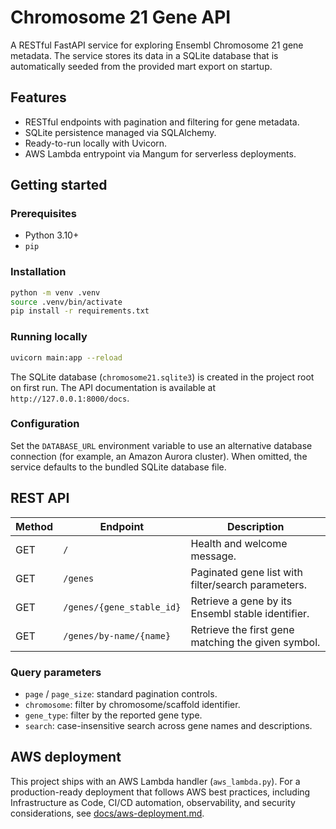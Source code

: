 # Chromosome 21 Gene API

A RESTful FastAPI service for exploring Ensembl Chromosome 21 gene metadata. The
service stores its data in a SQLite database that is automatically seeded from
the provided mart export on startup.

## Features

- RESTful endpoints with pagination and filtering for gene metadata.
- SQLite persistence managed via SQLAlchemy.
- Ready-to-run locally with Uvicorn.
- AWS Lambda entrypoint via Mangum for serverless deployments.

## Getting started

### Prerequisites

- Python 3.10+
- `pip`

### Installation

```bash
python -m venv .venv
source .venv/bin/activate
pip install -r requirements.txt
```

### Running locally

```bash
uvicorn main:app --reload
```

The SQLite database (`chromosome21.sqlite3`) is created in the project root on
first run. The API documentation is available at `http://127.0.0.1:8000/docs`.

### Configuration

Set the `DATABASE_URL` environment variable to use an alternative database
connection (for example, an Amazon Aurora cluster). When omitted, the service
defaults to the bundled SQLite database file.

## REST API

| Method | Endpoint                 | Description                                          |
| ------ | ------------------------ | ---------------------------------------------------- |
| GET    | `/`                      | Health and welcome message.                          |
| GET    | `/genes`                 | Paginated gene list with filter/search parameters.   |
| GET    | `/genes/{gene_stable_id}`| Retrieve a gene by its Ensembl stable identifier.    |
| GET    | `/genes/by-name/{name}`  | Retrieve the first gene matching the given symbol.   |

### Query parameters

- `page` / `page_size`: standard pagination controls.
- `chromosome`: filter by chromosome/scaffold identifier.
- `gene_type`: filter by the reported gene type.
- `search`: case-insensitive search across gene names and descriptions.

## AWS deployment

This project ships with an AWS Lambda handler (`aws_lambda.py`). For a
production-ready deployment that follows AWS best practices, including
Infrastructure as Code, CI/CD automation, observability, and security
considerations, see [docs/aws-deployment.md](docs/aws-deployment.md).
